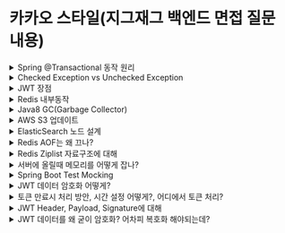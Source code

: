 

# 카카오 스타일(지그재그 백엔드 면접 질문 내용)

  
  
  <details>
  <summary>Spring @Transactional 동작 원리</summary>
  <div markdown="1"> 
    
   - 먼저 정리해서 얘기하자면
    
      1. 스프링은 @Transactional 어노테이션을 가진 메서드를 발견하면, 다이나믹 프록시를 만든다.
    
      2. 해당 프록시 객체는 `TransactionManager`에게 트랜잭션 동작을 위임하는 코드를 가진다.
    
      3. 트랜잭션 매니저는 아래 코드처럼, JDBC 코드를 통해 트랜잭션을 실행한다.
     
   - JDBC 에서 개발자가 직접 트랜잭션을 관리하는 방법은 한가지 밖에 없다.
      ~~~java
      
        //커넥션 풀에서 DB커넥션을 받아왔다고 가정
        Connection connection = dataSource.getConnection();
        
        try(connection){
          connection.setAutoCommit(false); // 자동 커밋 off
          
          // ...DB작업...
          
          connection.commit(); // 성공시 트랜잭션 커밋
          
          
        }catch (SQLException e) {
        
          connection.rollback(); // 오류 발생시 트랜잭션 롤백
        }
      
      ~~~
      
      우리가 사용하는 Spring 과 하이버네이트에서 제공해주는 `@Transactional` 은 알아서 트랜잭션을 관리해주는 마법의 키워드가 아니다. 추상화해서 사용할 뿐이지 실제는 위 코드처럼 JDBC 트랜잭션을 사용하여 구현한다.
      
  - 스프링의 마술, Transaction Management
  - 스프링의 추상화, PlatformTransactionManager
    - 스프링은 트랜잭션 처리를 TransactionManager 객체를 통해 처리합니다.
    - 구현체는 갈아끼울 수 있게 인터페이스인 PlatformTransactionManage가 주입되어 사용된다.
    ~~~java
    
    public interface PlatformTransactionManager {
    
      TransactionStatus getTransaction(@Nullable TransactionDefinition var1) throws TransactionException;
      
      void commit(TransactionStatus var1) throws TransactionException;
      
      void rollback(TransactionStatus var1) throws TransactionException;
     
    } 
    ~~~
    
    물론 구현체마다 거의 동일한 부분이 있을 수 있어서, 이를 구현하는 AbstractPlatformTxManager가 존재한다.
    
    ![image](https://user-images.githubusercontent.com/79154652/168084942-e1296bb7-e286-4a88-adce-24231f6c5fff.png)

    
    
    참고로 테스트 용도로 쓰이는 인메모리 DB는, DataSrouce를 설정하지 않아도 바로 사용이 가능하다.
    
    이는 SpringBoot 에 있는 @AutoConfiguratio에 의해 DataSource 와 JdbcTemplate가 빈으로 생성되기 때문이다.
    
    물론 해당 인메모리 DB Drive 의존성은 있어야 자동설정 됩니다. 스프링은 마술이 아니다.
    
    생성된 DataSource는 의좃넝으로 주입받아서 확인 할 수 있다.
    
    ~~~java
    
    @Component
    public class TestRunner implements ApplicationRunner {
    
    @Autowired
    DataSource datasource;
    
    @Override
    public void run(ApplicationArguments args) throws Exception{
    
    Connection connection = datasource.getConnection();
    
    ...DB작업...
    
    }
    
    ~~~
    
    사용법 1 - TransactionTemlpate 사용
    
    스프링IoC, AOP를 사용하지 않고, 코드로 직접 사용하는 방법이다. 보통 TransactionTemplate를 사용한다.(이 객체는 내부에 PlatformTransactionManager를 사용하고 있다)
    
    ~~~java
    
    @Service
    public class UserService{
    
        @Autowired
        private TransactionTemplate template;
        
        public Long registerUser(User user){
            Long id = template.execute(status ->{
            
                //SQL 실행
                
                return id;
            
            });
        
        }
    
    }
    
    ~~~
    
   물론 @Trnasactional 이 간편하기 때문에 잘 사용하지 않는 방법이다.
   
   다이나믹 프록시의 원리상, @Transactional 의 경우 클래스나 메서드 단위로 밖에 걸수 없다.
   
   예를 들어 [상품구매 - 이메일발송] 인데, 이메일 발송이 취소되었다고 트랜잭션에 의해 롤백 되면 안된다.
   
   이럴 경우 @Transactional 으로 해결하기엔 애매한 상황이 온다.
   
   
   - 프록시 특성상, 트랜잭션은 외부에서 doInternalTransaction()을 호출할 때만 걸린다.
   - 스프링 트랜잭션은 메서드 시작시 커넥션이 생성되고, 메서드 종료시에 커넥션을 풀에 반환한다.
   - 트랜잭션을 세부적으로 걸고 싶다면 아래와 같이 TransactionalTemplate를 사용하면 된다.

          @Transcational에서 지원하는 옵션은 당연히 Template에도 있습니다.
          propagation : 트랜잭션 전파 규칙 설정
          isolation : 트랜잭션 격리 레벨 설정
          readOnly : 읽기 전용 여부 설정
          rollbackFor : 트랜잭션을 롤백할 예외 타입 설정
          noRollbackFor : 트랜잭션을 롤백하지 않을 예외 타입 설정
          timeout : 트랜잭션 타임아웃 시간 설정
   
   </div>
   </details>

   <details>
  <summary>Checked Exception vs Unchecked Exception</summary>
  <div markdown="1"> 
    
    
  `Checked Exception` 과 `Unchecked Exception`의 차이를 알아보기 전에 먼저 예외가 먼지 알아볼 필요가 있다.
    
   - 예외란?
    
      - 입력값에 대한 처리가 불가능 하거나 프로그램 실행중에 참조된 값이 잘못된 경우 등 정상적으로 프로그램의 흐름에서 어긋나는 것을 말한다.
      - 자바에서 예외는 개발자가 직접 처리할 수 있기 때문에 예외 상황을 미리 예측하여 핸들링 한다.
    
   - Checked Exception
        - RuntimeException을 상속하지 않은 클래스를 Checked Exception 이라고 한다.
        - 예외 발생 시 트랜잭션을 롤백하지 않고 예외를 던져준다.(스프링 트랜잭션이 선언된 메소드나 클래스에서)
    
   - UnChecked Exception
        - RuntimeException을 상속하는 클래스를 UnChecked Exception 이라고 한다.
        - 예외 발생시 트랜잭션을 rollback 한다.(트랜잭션이 선언된 메소드나 클래스에서)
        - Try-catc문을 이용해서 RuntimeException을 잡더라도 롤백이 발생한다.
    
    
 [관련 블로그(우아한형제)](https://techblog.woowahan.com/2606/)
    
 [트랜잭션 롤백 관련 블로그](https://suhwan.dev/2020/01/16/spring-transaction-common-mistakes/)
    
    
   </div>
   </details>
   
   
   
  <details>
  <summary>JWT 장점</summary>
  <div markdown="1"> 
  
    - JWT의 주요한 이점은 사용자 인증에 대한 필요한 모든 정보는 토큰 자체에 포함되어 있어 서버에 별도의 인증 저장소가 필요가 없다.
    
    - 쿠키를 전달하지 않아도 되므로 쿠키의 취약점이 사라진다.
        - 쿠키의 취약점
          - XSS(Cross-Site Scripting) 공격
            - XSS 공격은 자바스크립트가 사용자의 컴퓨터에서 실행된다는 점을 이용한 공격.
          - 스니핑 공격
            - 네트워크의 중간에서 남의 패킷정보를 도청하는 해킹 유형중 하나.
          - 공용 PC에서 쿠키 값 유출
            - 쿠키는 사용자의 하드 디스크에 저장되기 때문에 공용 PC인 경우 쉽게 탈취가 가능
    
    - 토큰만 가지고 사용자 식별 및 유효성 검사를 하므로 서버를 `무상태로(stateless)` 로 관리할 수 있다.
      - DB조회나 캐시 데이터 조회 없이 로직만으로 인증이 가능하여 애플리케이션 서버를 확장하는데 용이하다.
    
    
  </div>
  </details>
  
  
  <details>
  <summary>Redis 내부동작</summary>
  <div markdown="1">
    
   - Redis Single Thread
        - 명령어를 실행하는 코어 부분은 Single Thread
        - 결국은 싱글스레드라 atomic 유지
        - 단일 스레드를 사용하여 불필요한 context Switching 및 lock을 고려할 필요가 없고 deadlock이 없어 성능 소모가 없습니다.
        - 주요 명령어는 O(1) 성능을 보이지만, 데이터가 많을 경우 여러개의 키를 다루는 명렁어가 O(n) 성능을 보인다.
    
   - Redis는 휘발성 Memory에 데이터를 저장하기 때문에 Persistent를 지원하기 위해 RDB와 AOF를 지원한다.
        - RDB Snapshot
            - Redis는 Single Thread로 동작하기 때문에 Snapshot을 뜨는 (SAVE)시점에서는 모든 명령어 수행이 제한 대신 백그라운드에서 스냅샷을 뜨는 (BGSAVE)를 지원합니다.
            - 스냅샷은 RDB에서도 사용하고 있는 어떤 특정 시점의 데이터를 DISK에 옮겨담는 방식을 뜻합니다. Blocking 방식의 SAVVE와 Non-blocking 방식의 BGSAVE 방식이 있다.
        - AOF
            - Redis에 데이터를 저장하기 전에 수행되는 명령어들을 별도로 저장하여 해당 명령어로 persistent를 유지할 수 있도록 해줍니다.
            - Redis의 모든 Write/update 연산 자체를 모두 log 파일에 기록하는 형태이다. 서버가 재시작 할 때 write/update를 순차적으로 재실행, 데이터 복구를 한다.
  </div>
  </details>
  
   <details>
  <summary>Java8 GC(Garbage Collector)</summary>
  <div markdown="1">
    
     - JAVA 8 의 Default GC는 병렬 GC이다.
        
          - Parallel GC
            - 이 방식은 `throughput collector`로도 알려진 방식이다. 이 방식의 목표는 `다른 CPU가 대기 상태로 남아 있는 것을 최소화 하는 것이다`.
    
            - 시리얼 콜렉터와 달리 Young 영역에서의 콜렉션을 병렬로 처리한다. 많은 CPU를 사용하기 떄문에 GC의 부하를 줄이고 어플리케이션의 처리량을 증가시킬 수 있다.
            - Young 영역의 GC를 멀티 스레드 방식으로 사용하기 때문에, Serial GC에 비해 상대적으로 Stop the world가 짧다.
               - Old 영역은 아님
               - Old 영역의 GC는 시리얼 콜렉터와 마찬가지로 Mark-Sweep-Compact 콜렉션 알고리즘을 사용한다. 
    
          > Mark-sweep-compact 알고리즘
          > 1. Old 영역으로 이동된 객체들 중 살아 있는 개체를 식별한다(Mark)
            2. Old 영역의 객체들을 훓는 작업을 수행하여 쓰레기 객체를 식별한다.(Sweep)
            3. 필요없는 객체들을 지우고 살아 있는 객체들을 한 곳으로 모은다.(Compact)
    
     - JAVA 11의 Default 는 G1 GC 이다.
            
           - G1 GC
              - JAVA 9 부터 default GC
              - 현재 GC중 Stop-the-world의 시간이 제일 짧음
              - 어떠한 GC 방식보다 처리 속도가 빠르며 큰 메모리 공간에서 멀티 프로세스 기반으로 운영되는 애플리케이션을 위해 고안되었다.
              - CMS CG를 개선하여 만든 GC로 위에서 살펴본 GC와는 다른구조를 가진다.
           - Heap을 Region이라는 일정한 부분으로 나눠서 메모리를 관리한다.
             - 기존 GC처럼 물리적인 영역으로 나누지 않고, Region(지역)이라는 개념을 새로 도입하여 Heap을 균등하게 여러 개의 지역으로 나누고, 각 지역을 역할과 함께 논리적으로 구분하여(Eden 지역인지, Survivor 지역인지, Old 지역인지) 객체를 할당한다.
          
            - G1 GC에서는 Eden, Survivor, Old 역할에 더해 Humongous와 Availalbe/Unused라는 2가지 역할을 추가하였다.
            - Humongous는 Region 크기의 50%를 초과하는 객체를 저장하는 Region을 의미하여, Available/Unused는 사용되지 않는 Region을 의미한다.
            - G1 GC의 핵심은 전체 Heap에 대해서 탐색하지 않고 부분적으로 Region 단위로 탐색하여, 가비지가 많은 Region에만 우선적으로 GC를 수행하는 것이다.
            - G1 GC도 다른 가비지 컬렉션과 마찬가지로 2가지 GC(Minor GC, Major GC) 로 나누어 수행된다.
                - Minor GC
                  - 한 지역에 객체를 할당하다가 해당 지역이 꽉 차면 다른 지역에 객체를 할당하고 Minor GC가 실행된다. G1 GC는 각 지역을 추적하고 있기 때문에, 가비지가 가장 많은 지역을 찾아서 Mark and Sweep을 수행한다.
                  - Eden 지역에서 GC가 수행되면 살아남은 객체는 식별(Mark)하고, 메모리를 회수(Sweep)한다. 그리고 살아남은 객체를 다른지역으로 이동시키게 된다. 복제되는 지역은 Available/Unused 지역이면 해당 지역은 이제 Survivor 영역이 되고, Eden 영역은 Available/Unused 지역이 된다.
    
                - Major GC
                  - 시스템이 계속 운영되다가 객체가 너무 많아 빠르게 메모리를 회수 할 수 없을 때 Major GC가 실행된다. 그리고 여기서 G1 GC와 다른 GC의 차이점이 두각을 보인다.
                  
                  - 기존의 다른 GC 알고리즘은 모든 Heap 영역에서 GC가 수행되었으며, 그에 따라 처리 시간이 상당히 오래 걸림. 하지만 G1 GC는 어느 영역에 가비지가 많은지 알고 있기 떄문에 GC를 수행할 지역을 조합하여 해당 지역에 대해서만 GC를 수행한다. 그리고 이러한 작업은 Concurrent 하게 수행되기 때문에 어플리케이션의 지연도 최소화 할 수 있는 것이다.
  </div>
  </details>
  
   <details>
  <summary>AWS S3 업데이트</summary>
  <div markdown="1">
    
  </div>
  </details>
  
   <details>
  <summary>ElasticSearch 노드 설계</summary>
  <div markdown="1">
    
  </div>
  </details>
  
   <details>
  <summary>Redis AOF는 왜 끄나?</summary>
  <div markdown="1">
    
   - AOF 를 끄는 이유에 대해 설명하기 전에 AOF에 대해 먼저 알아보자
    
      - AOF는 Redis 백업을 위해 지원하는 방식이다.
      - AOF(Append Only File) 방식으로 명령이 실행 될 때 마다 해당 명령이 파일에 기록된다.(데이터 손실이 없음)
        - 명령이 실행되면 바로 작성하는게 아니라 버퍼에 두었다가 주기적으로 파일에 쓰는 방식이다.
      - 기본값으로 appendonly.aof 파일에 기록된다.
        - 조회 명령을 제외한 입력/수정/삭제 명령이 실행될 때 마다 버퍼에 기록 후 파일로 동기화 한다.
      - AOF는 수정이 가능하다.
        - text 파일 이므로 수정이 가능
        - 만약 명령어를 잘못 사용하여 데이터를 잘 못하여 모두 날린 경우. 해당 명령어를 AOF 파일에서 제거한 후 Redis를 재부팅 하면 데이터 손실없이 DB를 사용할 수 있다.
      - AOF의 장점은 서버 장애가 발생해도 데이터 유실이 거의없다.
    
    > 모든 명령이 기록되기 때문에 파일 크기가 커지며, 데이터 로딩이 느려질 수 있다. OS의 파일 크기 제한으로 장애가 발생할 수 있다.
      ReWrite를 통해 파일크기를 줄일 수 있으며, ReWrite를 할 경우 파일의 최종 데이터만 남게된다(Rewrite를 예로 들면 insert 가 1000번 발생한다면 마지막 1번의 데이터만 기록에 남게된다)
    
  </div>
  </details>
  
   <details>
  <summary>Redis Ziplist 자료구조에 대해</summary>
  <div markdown="1">
    
    - Ziplist 란?
      
      - 기존에 할당받은 메모리를 필요한 만큼 늘려서 저장하는 것이다. 
      
      - <zlbytes><zltail><zllen><entry><entry><zlend> 구조로 생겨먹었다.
        - <zlbytes>, <zltail>, <zllen>이 Header 부분이다. 
        - <zlbytes> 는 ziplist의 전체 크기로 byte 단위이다. 자료형은 unsigned integer 이다. 4bytes
        - <zltail>은 tail Entry가 시작 offset을 가진다. 이것도 unsigned integer. 4bytes
        - <zllength> 는 16byte이고 zliplist entry의 갯수이다. 2bytes
        - <zlend>는 1byte 이고, 255인 경우 ziplist의 끝을 뜻한다.
        - 선형적인 자료구조이기 때문에 O(N)의 시간복잡도를 가진다.
      
      - Header의 바이트수를 모두 합하면 10bytes 이다.
        - 데이터 없이 빈 ziplist 라면 Header 10Bytes와 zlend 1bytes를 더해서 11bytes 이다.
        - 그러므로 각 항목의 값은 zlbytes=11, zltail=10, zllen=0 이다. zltail이 10인 이유는 0부터 시작하므로 10이 엔트리가 시작하는 offset 이기 때문이다.
        - Entry를 제외한 ziplist의 오버헤드는 11Bytes 이므로 다른 데이터 구조에 비해서 매우적다. 포인터는 하나만 저장해도 8Bytes이다.
    
  </div>
  </details>
  
   <details>
  <summary>서버에 올릴때 메모리를 어떻게 잡나?</summary>
  <div markdown="1">
    
  </div>
  </details>
  
   <details>
  <summary>Spring Boot Test Mocking</summary>
  <div markdown="1">
    
  </div>
  </details>
  
   <details>
  <summary>JWT 데이터 암호화 어떻게?</summary>
  <div markdown="1">
    
    - JWT 암호화는 기본적으로 공개 키 암호 방식(PKC, Public Key Cryptograpyh)를 사용하는데
      비대칭 암호 방식을 이용해 공개 키와 비밀 키를 생성하고 이 키들을 상황에 따라 나누어 가지고 통신한다.
    
    - 서명은 비밀 키가 있는 곳에서만 할 수 있고 공개 키를 가진 어느 곳에서나 이 데이터의 서명을 검증할 수 있다.
      
    - 필자는 프로젝트에서 대칭 알고리즘(1개의 secret key를 공유하는 알고리즘) 인 HS256으로 암호화 하였다.
    
    - Signature로 Header와 Payload 데이터를 base64로 인코딩 한 값이 변조되었는지 아닌지 검사한다.
  </div>
  </details>
  
   <details>
  <summary>토큰 만료시 처리 방안, 시간 설정 어떻게?, 어디에서 토큰 처리?</summary>
  <div markdown="1">
    
    - 
    
  </div>
  </details>
  
   <details>
  <summary>JWT Header, Payload, Signature에 대해</summary>
  <div markdown="1">
    
    - JWT
        - Header 는 JWT를 생성하는 알고리즘과 타입으로 구성되어있다.
    
        - Payload 는 데이터들을 담아서 Base64로 인코딩 한다.
          - Payload는 암호화 하지않아 어떤 누구도 데이터를 들여다 볼 수 있다. 그래서 최소한의 정보만을 담아서 인코딩해야한다.
    
        - Signature 은 Header 와 Payload 값의 위조와 변조에 대해 검증하기 위해 사용하는 부분이다.
           - Header 에 지정한 alg 으로 인코딩한다. 이때 비밀키를 사용하여 서명한다.
        

    
    
  </div>
  </details>
  
   <details>
  <summary>JWT 데이터를 왜 굳이 암호화? 어차피 복호화 해야되는데?</summary>
  <div markdown="1">
    
  </div>
  </details>
